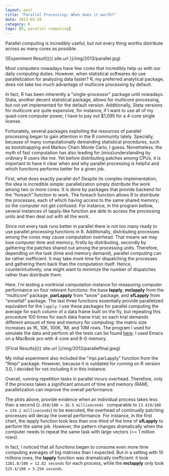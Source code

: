 ```yaml
---
layout: post
title: "Parallel Processing: When does it worth?"
date: 2013-05-29
category: R
tags: [R, parallel computing]
---
```


Parallel computing is incredibly useful, but not every thing worths distribute across as many cores as possible.

<!--more-->

![Experiment Result]({{ site.url }}/img/2013/parallel.jpg)

Most computers nowadays have few cores that incredibly help us with our daily computing duties. However, when statistical softwares do use parallelization for analyzing data faster? R, my preferred analytical package, does not take too much advantage of multicore processing by default. 

In fact, R has been inherently a "single-processor" package until nowadays. Stata, another decent statistical package, allows for multicore processing, but not yet implemented for the default version. Additionally, Stata versions for multicore are quite expensive, for instance, if I want to use all of my quad-core computer power, I have to pay out $1,095 for a 4-core single license.

Fortunately, several packages exploiting the resources of parallel processing began to gain attention in the R community lately. Specially, because of many computationally demanding statistical procedures, such as bootstrapping and Markov Chain Monte Carlo, I guess. Nonetheless, the myth of fast computation has also leading for (miss)understanding by ordinary R users like me. Yet before distributing patches among CPUs, it is important to have it clear when and why parallel processing is helpful and which functions performs better for a given job.

First, what does exactly parallel do? Despite its complex implementation, the idea is incredible simple: parallelization simply distribute the work among two or more cores. It is done by packages that provide backend for the “foreach” function to work. The foreach function allows R to distribute the processes, each of which having access to the same shared memory; so the computer not get confused. For instance, in the program bellow, several instances of lapply-like function are able to access the processing units and then deal out with all the work.

Since not every task runs better in parallel there is not too many ready to use parallel processing functions in R. Additionally, distributing processes among the cores may cause computation overhead. That means we may lose computer time and memory, firstly by distributing, secondly by gathering the patches shared out among the processing units. Therefore, depending on the task (time and memory demand), parallel computing can be rather inefficient. It may take more time for dispatching the processes and gathering them back than the computation itself. Hence, counterintuitively, one might want to minimize the number of dispatches rather than distribute them.

Here, I'm testing a nontrivial computation instance for measuring computer performance on four relevant functions: the base **lapply**, **mclapply** from the “multicore“ package, **parLapply** from “snow” package, and **sfLapply** from “snowfall“ package. The last three functions essentially provide parallelized equivalent for the `lapply`. I use these packages for parallel computing the average for each column of a data frame built on the fly, but repeating this procedure 100 times for each data frame trial; so each trial demands different amount of time and memory for computing: the matrix size increases as 1K, 10K, 100K, 1M, and 10M rows. The program I used for simulate the data and perform all the tests can be found [here](https://gist.github.com/danielmarcelino/5668701). I used Emacs on a MacBook pro with 4-core and 8-G memory.

![Final Results]({{ site.url }}/img/2013/parallelfinal.jpeg)

My initial experiment also included the "mpi.parLapply" function from the "Rmpi" package. However, because it is outdated for running on R version 3.0, I decided for not including it in this instance.

Overall, running repetition tasks in parallel incurs overhead. Therefore, only if the process takes a significant amount of time and memory (RAM), parallelization can improve the overall performance. 

The plots above, provide evidence when an individual process takes less than a second (`2.650/100 = 26.5 milliseconds ` comparable to `13.419/100 = 134.2 milliseconds`) to be executed, the overhead of continually patching processes will decay the overall performance. For instance, in the first chart, the lapply function took less than one-third of the time of **sfLapply** to perform the same job. However, the pattern changes dramatically when the computer needs to repeat the same task with large vectors (>= 1 million rows). 

In fact, I noticed that all functions began to consume even more time computing  averages of big matrixes than I expected. But in a setting with 10 millions rows, the **lapply** function was dramatically inefficient: it took `1281.8/100 = 12.82 seconds` for each process, while the **mclapply** only took `525.4/100 = 5.254 seconds`.

